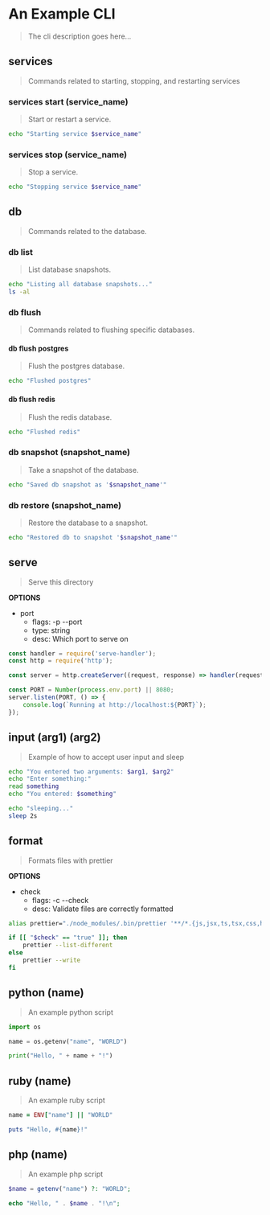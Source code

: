 # An Example CLI

> The cli description goes here...





## services

<!-- Cmd description goes here. -->
> Commands related to starting, stopping, and restarting services

### services start (service_name)

> Start or restart a service.

~~~bash
echo "Starting service $service_name"
~~~


### services stop (service_name)

> Stop a service.

~~~bash
echo "Stopping service $service_name"
~~~





## db

> Commands related to the database.

### db list

> List database snapshots.

~~~bash
echo "Listing all database snapshots..."
ls -al
~~~

### db flush

> Commands related to flushing specific databases.

#### db flush postgres

> Flush the postgres database.

~~~bash
echo "Flushed postgres"
~~~

#### db flush redis

> Flush the redis database.

~~~bash
echo "Flushed redis"
~~~

### db snapshot (snapshot_name)

> Take a snapshot of the database.

~~~bash
echo "Saved db snapshot as '$snapshot_name'"
~~~

### db restore (snapshot_name)

> Restore the database to a snapshot.

~~~bash
echo "Restored db to snapshot '$snapshot_name'"
~~~





## serve

> Serve this directory

**OPTIONS**
* port
    * flags: -p --port
    * type: string
    * desc: Which port to serve on

~~~js
const handler = require('serve-handler');
const http = require('http');

const server = http.createServer((request, response) => handler(request, response));

const PORT = Number(process.env.port) || 8080;
server.listen(PORT, () => {
    console.log(`Running at http://localhost:${PORT}`);
});
~~~





## input (arg1) (arg2)

> Example of how to accept user input and sleep

~~~sh
echo "You entered two arguments: $arg1, $arg2"
echo "Enter something:"
read something
echo "You entered: $something"

echo "sleeping..."
sleep 2s
~~~





## format

> Formats files with prettier

**OPTIONS**
* check
    * flags: -c --check
    * desc: Validate files are correctly formatted

~~~sh
alias prettier="./node_modules/.bin/prettier '**/*.{js,jsx,ts,tsx,css,html}'"

if [[ "$check" == "true" ]]; then
    prettier --list-different
else
    prettier --write
fi
~~~





## python (name)

> An example python script

~~~python
import os

name = os.getenv("name", "WORLD")

print("Hello, " + name + "!")
~~~





## ruby (name)

> An example ruby script

~~~ruby
name = ENV["name"] || "WORLD"

puts "Hello, #{name}!"
~~~





## php (name)

> An example php script

~~~php
$name = getenv("name") ?: "WORLD";

echo "Hello, " . $name . "!\n";
~~~
